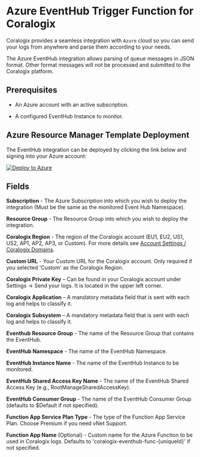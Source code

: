 # Azure EventHub Trigger Function for Coralogix

Coralogix provides a seamless integration with ``Azure`` cloud so you can send your logs from anywhere and parse them according to your needs.

The Azure EventHub integration allows parsing of queue messages in JSON format. Other format messages will not be processed and submitted to the Coralogix platform.

## Prerequisites

* An Azure account with an active subscription.

* A configured EventHub Instance to monitor.

## Azure Resource Manager Template Deployment

The EventHub integration can be deployed by clicking the link below and signing into your Azure account:

[![Deploy to Azure](https://aka.ms/deploytoazurebutton)](https://portal.azure.com/#create/Microsoft.Template/uri/https%3A%2F%2Fraw.githubusercontent.com%2Fcoralogix%2Fcoralogix-azure-serverless%2Fmaster%2FEventHub%2FARM%2FEventHub.json)


## Fields

**Subscription** - The Azure Subscription into which you wish to deploy the integration (Must be the same as the monitored Event Hub Namespace).

**Resource Group** - The Resource Group into which you wish to deploy the integration.

**Coralogix Region** - The region of the Coralogix account (EU1, EU2, US1, US2, AP1, AP2, AP3, or Custom). For more details see [Account Settings / Coralogix Domains](https://coralogix.com/docs/user-guides/account-management/account-settings/coralogix-domain/).

**Custom URL** - Your Custom URL for the Coralogix account. Only required if you selected 'Custom' as the Coralogix Region.

**Coralogix Private Key** – Can be found in your Coralogix account under Settings -> Send your logs. It is located in the upper left corner.

**Coralogix Application** – A mandatory metadata field that is sent with each log and helps to classify it.

**Coralogix Subsystem** – A mandatory metadata field that is sent with each log and helps to classify it.

**Eventhub Resource Group** - The name of the Resource Group that contains the EventHub.

**EventHub Namespace** - The name of the EventHub Namespace.

**EventHub Instance Name** - The name of the EventHub Instance to be monitored.

**EventHub Shared Access Key Name** - The name of the EventHub Shared Access Key (e.g., RootManageSharedAccessKey).

**EventHub Consumer Group** - The name of the EventHub Consumer Group (defaults to $Default if not specified).

**Function App Service Plan Type** - The type of the Function App Service Plan. Choose Premium if you need vNet Support.

**Function App Name** (Optional) - Custom name for the Azure Function to be used in Coralogix logs. Defaults to 'coralogix-eventhub-func-{uniqueId}' if not specified.